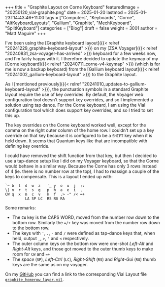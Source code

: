 +++
title = "Graphite Layout on Corne Keyboard"
featuredImage = "20250120_vial-graphite.png"
date = 2025-01-20
lastmod = 2025-01-23T14:43:46+11:00
tags = ["Computers", "Keyboards", "Corne", "AltKeyboardLayouts", "Gallium", "Graphite", "MechKeyboard", "SplitKeyboard"]
categories = ["Blog"]
draft = false
weight = 3001
author = "Matt Maguire"
+++

I've been using the [Graphite keyboard layout]({{< relref "20241229_graphite-keyboard-layout" >}}) on my [ZSA Voyager]({{< relref "20240831_zsa-voyager-has-arrived" >}}) keyboard for a few weeks now, and I'm fairly happy with it. I therefore decided to update the keymap of my [Corne keyboard]({{< relref "20240711_corne-v4-keymap" >}}) (which is for me is now a backup keyboard) from the [Gallium keyboard layout]({{< relref "20241002_gallium-keyboard-layout" >}}) to the Graphite layout.

As I [mentioned previously]({{< relref "20241010_updates-to-gallium-keyboard-layout" >}}), the punctuation symbols in a standard Graphite layout require the use of key overrides. By default, the Voyager web configuration tool doesn't support key overrides, and so I implemented a solution using tap dance. For the Corne keyboard, I am using the Vial configuration tool which does support key overrides, and so I tried to set this up.

The key overrides on the Corne keyboard worked well, except for the comma on the right outer column of the home row. I couldn't set up a key override on that key because it is configured to be a `SHIFT` key when it is held down. It seems that Quantum keys like that are incompatible with defining key override.

I could have removed the shift function from that key, but then I decided to use a tap-dance setup like I did on my Voyager keyboard, so that the Corne would behave in a similar way. Because the Corne has only 3 rows instead of 4 (ie. there is no number row at the top), I had to reassign a couple of the keys to compensate. This is a layout I ended up with:

```text
`~ b  l  d  w  z   '_ y  o  u  j  ;:
\| n  r  t  s  g   p  h  a  e  i  ,
CW q  x  m  c  v   k  f  .> -" /< =+
         LA SP LC  RS RG RA
```

Some remarks:

-   The `CW` key is the CAPS WORD, moved from the number row down to the bottom row. Similarly the `=/+` key was moved from the number row down to the bottom row.
-   The keys with `'`, `.`, `-` and `/` were defined as tap-dance keys that, when held, output `_`, `>`, `"` and `<` respectively.
-   The outer column keys on the bottom row were one-shot _Left-Alt_ and _Right-Alt_ keys, and those got moved to the outer thumb keys to make room for `CW` and `=+`
-   The _space_ (`SP`), _Left-Ctrl_ (`LC`), _Right-Shift_ (`RS`) and _Right-Gui_ (`RG`) thumb keys are the same as on my voyager.

On my [GitHub](https://github.com/matt-maguire/kbd_firmware/tree/custom/keyboards/crkbd/vial-kb) you can find a link to the corresponding Vial Layout file [`graphite_homerow_layer.vil`](https://github.com/matt-maguire/kbd_firmware/blob/custom/keyboards/crkbd/vial-kb/graphite_homerow_layer.vil).
